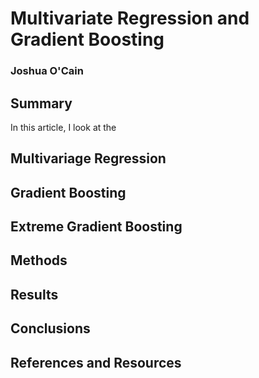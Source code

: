 # Multivariate Regression and Gradient Boosting
### Joshua O'Cain

## Summary

In this article, I look at the 

## Multivariage Regression

## Gradient Boosting

## Extreme Gradient Boosting

## Methods

## Results

## Conclusions

## References and Resources
